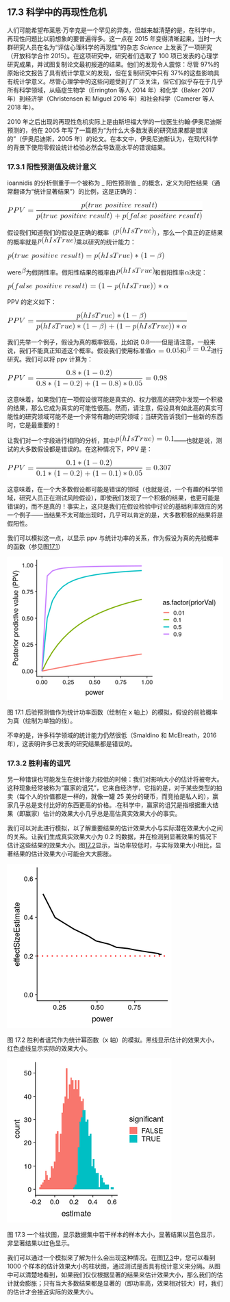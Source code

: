 ## 17.3 科学中的再现性危机

人们可能希望布莱恩·万辛克是一个罕见的异类，但越来越清楚的是，在科学中，再现性问题比以前想象的要普遍得多。这一点在 2015 年变得清晰起来，当时一大群研究人员在名为“评估心理科学的再现性”的杂志 _Science_ 上发表了一项研究（开放科学合作 2015）。在这项研究中，研究者们选取了 100 项已发表的心理学研究成果，并试图复制论文最初报道的结果。他们的发现令人震惊：尽管 97%的原始论文报告了具有统计学意义的发现，但在复制研究中只有 37%的这些影响具有统计学意义。尽管心理学中的这些问题受到了广泛关注，但它们似乎存在于几乎所有科学领域，从癌症生物学（Errington 等人 2014 年）和化学（Baker 2017 年）到经济学（Christensen 和 Miguel 2016 年）和社会科学（Camerer 等人 2018 年）。

2010 年之后出现的再现性危机实际上是由斯坦福大学的一位医生约翰·伊奥尼迪斯预测的，他在 2005 年写了一篇题为“为什么大多数发表的研究结果都是错误的”（伊奥尼迪斯，2005 年）的论文。在本文中，伊奥尼迪斯认为，在现代科学的背景下使用零假设统计检验必然会导致高水平的错误结果。

### 17.3.1 阳性预测值及统计意义

ioannidis 的分析侧重于一个被称为 _ 阳性预测值 _ 的概念，定义为阳性结果（通常翻译为“统计显著结果”）的比例，这是正确的：

![](img/0df713adef653ad0c4cdfe16ae1b35b4.jpg)

假设我们知道我们的假设是正确的概率（![](img/49a70b558c8f0b5046d140d7520f8780.jpg)），那么一个真正的正结果的概率就是![](img/49a70b558c8f0b5046d140d7520f8780.jpg)乘以研究的统计能力：

![](img/dde51223a9c7d44ac8a744da6fbb7538.jpg)

were![](img/50705df736e9a7919e768cf8c4e4f794.jpg)为假阴性率。假阳性结果的概率由![](img/49a70b558c8f0b5046d140d7520f8780.jpg)和假阳性率![](img/82005cc2e0087e2a52c7e43df4a19a00.jpg)决定：

![](img/885abff2d188d055f0e3777842da63c2.jpg)

PPV 的定义如下：

![](img/335982a922e0209345ab864a3b75f57e.jpg)

我们先举一个例子，假设为真的概率很高，比如说 0.8——但是请注意，一般来说，我们不能真正知道这个概率。假设我们使用标准值![](img/ce71e9ccc9f7b0f4bdf7302eed1c0dc1.jpg)和![](img/5224faaa8f34ea50bb8db3d4c2e6c0a4.jpg)进行研究。我们可以将 ppv 计算为：

![](img/333f6e97e318323e406e54f8e474bbbe.jpg)

这意味着，如果我们在一项假设很可能是真实的、权力很高的研究中发现一个积极的结果，那么它成为真实的可能性很高。然而，请注意，假设具有如此高的真实可能性的研究领域可能不是一个非常有趣的研究领域；当研究告诉我们一些新的东西时，它是最重要的！

让我们对一个字段进行相同的分析，其中![](img/7ed9ba8f5547ac3985821966cba7d82d.jpg)——也就是说，测试的大多数假设都是错误的。在这种情况下，PPV 是：

![](img/a92bd32242abe2fb70d4035c8cbae9b3.jpg)

这意味着，在一个大多数假设都可能是错误的领域（也就是说，一个有趣的科学领域，研究人员正在测试风险假设），即使我们发现了一个积极的结果，也更可能是错误的，而不是真的！事实上，这只是我们在假设检验中讨论的基础利率效应的另一个例子——当结果不太可能出现时，几乎可以肯定的是，大多数积极的结果将是假阳性。

我们可以模拟这一点，以显示 ppv 与统计功率的关系，作为假设为真的先验概率的函数（参见图[17.1](#fig:PPVsim)）

![A simulation of posterior predictive value as a function of statistical power (plotted on the x axis) and prior probability of the hypothesis being true (plotted as separate lines).](img/file98.png)

图 17.1 后验预测值作为统计功率函数（绘制在 x 轴上）的模拟，假设的前验概率为真（绘制为单独的线）。

不幸的是，许多科学领域的统计能力仍然很低（Smaldino 和 McElreath，2016 年），这表明许多已发表的研究结果都是错误的。

### 17.3.2 胜利者的诅咒

另一种错误也可能发生在统计能力较低的时候：我们对影响大小的估计将被夸大。这种现象经常被称为“赢家的诅咒”，它来自经济学，它指的是，对于某些类型的拍卖（每个人的价值都是一样的，就像一罐 25 美分的硬币，而竞拍是私人的），赢家几乎总是支付比好的东西更高的价格。.在科学中，赢家的诅咒是指根据重大结果（即赢家）估计的效果大小几乎总是高估真实效果大小的事实。

我们可以对此进行模拟，以了解重要结果的估计效果大小与实际潜在效果大小之间的关系。让我们生成真实效果大小为 0.2 的数据，并在检测到显著效果的情况下估计这些结果的效果大小。图[17.2](#fig:CurseSim)显示，当功率较低时，与实际效果大小相比，显著结果的估计效果大小可能会大大膨胀。

![A simulation of the winner's curse as a function of statistical power (x axis). The black line shows the estimated effect size, and the red dashed line shows the actual effect size. ](img/file99.png)

图 17.2 胜利者诅咒作为统计幂函数（x 轴）的模拟。黑线显示估计的效果大小，红色虚线显示实际的效果大小。

![A histogram showing sample sizes for a number of samples from a dataset, with significant results shown in blue and non-significant results in red.](img/file100.png)

图 17.3 一个柱状图，显示数据集中若干样本的样本大小，显著结果以蓝色显示，非显著结果以红色显示。

我们可以通过一个模拟来了解为什么会出现这种情况。在图[17.3](#fig:curseSimSingle)中，您可以看到 1000 个样本的估计效果大小的柱状图，通过测试是否具有统计意义来分隔。从图中可以清楚地看到，如果我们仅仅根据显著的结果来估计效果大小，那么我们的估计就会膨胀；只有当大多数结果都是显著的（即功率高，效果相对较大）时，我们的估计才会接近实际的效果大小。